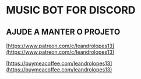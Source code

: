 # MUSIC BOT FOR DISCORD

## AJUDE A MANTER O PROJETO
[https://www.patreon.com/c/leandrolopes13](https://www.patreon.com/c/leandrolopes13)

[https://buymeacoffee.com/leandrolopes13](https://buymeacoffee.com/leandrolopes13)
